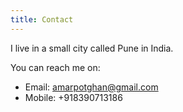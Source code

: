 ```yaml
---
title: Contact
---
```


I live in a small city called Pune in India.

You can reach me on:  
  * Email: amarpotghan@gmail.com  
  * Mobile: +918390713186  
<br><br><br><br><br><br><br><br><br><br><br><br>


















